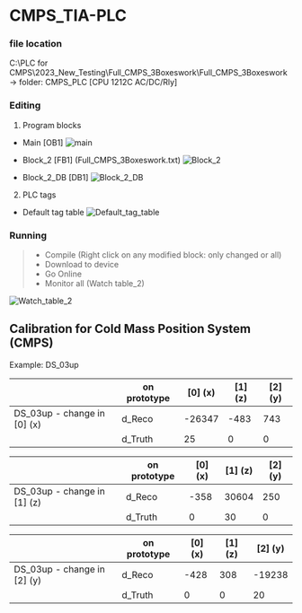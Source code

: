 # CMPS_TIA-PLC

### file location
C:\PLC for CMPS\2023_New_Testing\Full_CMPS_3Boxeswork\Full_CMPS_3Boxeswork \
-> folder: CMPS_PLC \[CPU 1212C AC/DC/Rly\] 

### Editing
1. Program blocks
 - Main \[OB1\]
![main](https://github.com/JingluWang/CMPS_TIA-PLC/assets/107279970/dbdb571e-4975-40a0-8d72-da22e7a8d3a7)


 - Block_2 \[FB1\] (Full_CMPS_3Boxeswork.txt)
![Block_2](https://github.com/JingluWang/CMPS_TIA-PLC/assets/107279970/4053b574-3d78-4488-8d24-cfa11e378b8a)


 - Block_2_DB \[DB1\]
![Block_2_DB](https://github.com/JingluWang/CMPS_TIA-PLC/assets/107279970/7339610d-c68c-49b0-b289-09f27263c7d2)


2. PLC tags
 - Default tag table
![Default_tag_table](https://github.com/JingluWang/CMPS_TIA-PLC/assets/107279970/83f4842a-2364-4abd-9398-62268cd722f2)




### Running
> - Compile (Right click on any modified block: only changed or all)
> - Download to device
> - Go Online
> - Monitor all (Watch table_2)

![Watch_table_2](https://github.com/JingluWang/CMPS_TIA-PLC/assets/107279970/5b580182-23ae-4a74-80e1-140d45b0f362)



## Calibration for Cold Mass Position System (CMPS)
Example: DS_03up

|                               | on prototype | \[0\] (x) | \[1\] (z) | \[2\] (y) | 
|   ---                         | ---          | ---       | ---       | ---       |
| DS_03up - change in \[0\] (x) | d_Reco       | -26347    | -483      | 743       |
|                               | d_Truth      | 25        | 0         | 0         |

|                               | on prototype | \[0\] (x) | \[1\] (z) | \[2\] (y) | 
|   ---                         | ---          | ---       | ---       | ---       |
| DS_03up - change in \[1\] (z) | d_Reco       | -358      | 30604     | 250       |
|                               | d_Truth      | 0         | 30        | 0         |

|                               | on prototype | \[0\] (x) | \[1\] (z) | \[2\] (y) | 
|   ---                         | ---          | ---       | ---       | ---       |
| DS_03up - change in \[2\] (y) | d_Reco       | -428      | 308       | -19238    |
|                               | d_Truth      | 0         | 0         | 20        |
